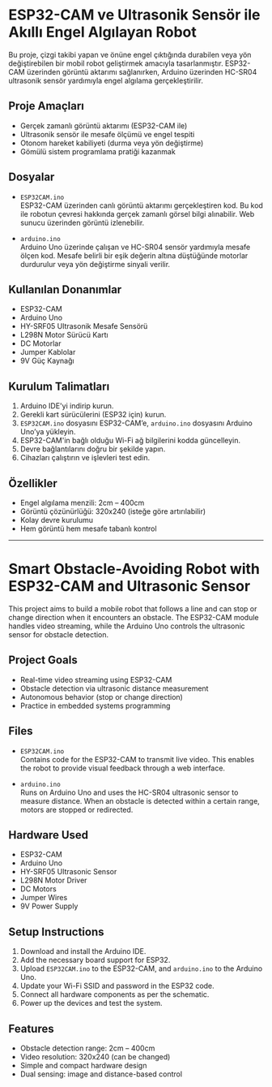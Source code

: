 # ESP32-CAM ve Ultrasonik Sensör ile Akıllı Engel Algılayan Robot

Bu proje, çizgi takibi yapan ve önüne engel çıktığında durabilen veya yön değiştirebilen bir mobil robot geliştirmek amacıyla tasarlanmıştır. ESP32-CAM üzerinden görüntü aktarımı sağlanırken, Arduino üzerinden HC-SR04 ultrasonik sensör yardımıyla engel algılama gerçekleştirilir.

## Proje Amaçları

- Gerçek zamanlı görüntü aktarımı (ESP32-CAM ile)
- Ultrasonik sensör ile mesafe ölçümü ve engel tespiti
- Otonom hareket kabiliyeti (durma veya yön değiştirme)
- Gömülü sistem programlama pratiği kazanmak

## Dosyalar

- `ESP32CAM.ino`  
  ESP32-CAM üzerinden canlı görüntü aktarımı gerçekleştiren kod. Bu kod ile robotun çevresi hakkında gerçek zamanlı görsel bilgi alınabilir. Web sunucu üzerinden görüntü izlenebilir.

- `arduino.ino`  
  Arduino Uno üzerinde çalışan ve HC-SR04 sensör yardımıyla mesafe ölçen kod. Mesafe belirli bir eşik değerin altına düştüğünde motorlar durdurulur veya yön değiştirme sinyali verilir.

## Kullanılan Donanımlar

- ESP32-CAM
- Arduino Uno
- HY-SRF05 Ultrasonik Mesafe Sensörü
- L298N Motor Sürücü Kartı
- DC Motorlar
- Jumper Kablolar
- 9V Güç Kaynağı


## Kurulum Talimatları

1. Arduino IDE'yi indirip kurun.
2. Gerekli kart sürücülerini (ESP32 için) kurun.
3. `ESP32CAM.ino` dosyasını ESP32-CAM’e, `arduino.ino` dosyasını Arduino Uno’ya yükleyin.
4. ESP32-CAM'in bağlı olduğu Wi-Fi ağ bilgilerini kodda güncelleyin.
5. Devre bağlantılarını doğru bir şekilde yapın.
6. Cihazları çalıştırın ve işlevleri test edin.

## Özellikler

- Engel algılama menzili: 2cm – 400cm
- Görüntü çözünürlüğü: 320x240 (isteğe göre artırılabilir)
- Kolay devre kurulumu
- Hem görüntü hem mesafe tabanlı kontrol

---

# Smart Obstacle-Avoiding Robot with ESP32-CAM and Ultrasonic Sensor

This project aims to build a mobile robot that follows a line and can stop or change direction when it encounters an obstacle. The ESP32-CAM module handles video streaming, while the Arduino Uno controls the ultrasonic sensor for obstacle detection.

## Project Goals

- Real-time video streaming using ESP32-CAM
- Obstacle detection via ultrasonic distance measurement
- Autonomous behavior (stop or change direction)
- Practice in embedded systems programming

## Files

- `ESP32CAM.ino`  
  Contains code for the ESP32-CAM to transmit live video. This enables the robot to provide visual feedback through a web interface.

- `arduino.ino`  
  Runs on Arduino Uno and uses the HC-SR04 ultrasonic sensor to measure distance. When an obstacle is detected within a certain range, motors are stopped or redirected.

## Hardware Used

- ESP32-CAM
- Arduino Uno
- HY-SRF05 Ultrasonic Sensor
- L298N Motor Driver
- DC Motors
- Jumper Wires
- 9V Power Supply


## Setup Instructions

1. Download and install the Arduino IDE.
2. Add the necessary board support for ESP32.
3. Upload `ESP32CAM.ino` to the ESP32-CAM, and `arduino.ino` to the Arduino Uno.
4. Update your Wi-Fi SSID and password in the ESP32 code.
5. Connect all hardware components as per the schematic.
6. Power up the devices and test the system.

## Features

- Obstacle detection range: 2cm – 400cm
- Video resolution: 320x240 (can be changed)
- Simple and compact hardware design
- Dual sensing: image and distance-based control
